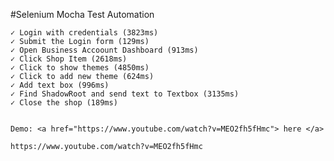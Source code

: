 #Selenium Mocha Test Automation
<br />

    ✓ Login with credentials (3823ms)
    ✓ Submit the Login form (129ms)
    ✓ Open Business Accoount Dashboard (913ms)
    ✓ Click Shop Item (2618ms)
    ✓ Click to show themes (4850ms)
    ✓ Click to add new theme (624ms)
    ✓ Add text box (996ms)
    ✓ Find ShadowRoot and send text to Textbox (3135ms)
    ✓ Close the shop (189ms)
    
    
    Demo: <a href="https://www.youtube.com/watch?v=MEO2fh5fHmc"> here </a>
    
    https://www.youtube.com/watch?v=MEO2fh5fHmc